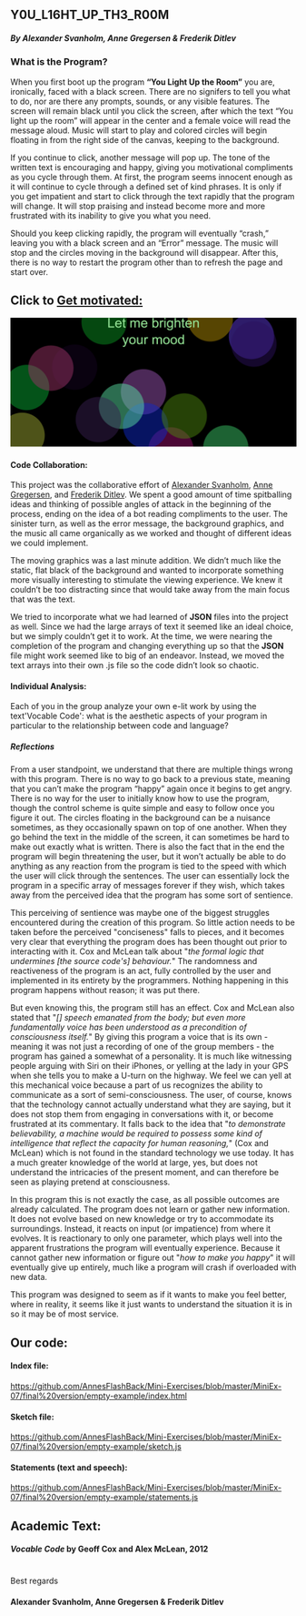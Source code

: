 
## Y0U_L16HT_UP_TH3_R00M 
##### By Alexander Svanholm, Anne Gregersen & Frederik Ditlev
### What is the Program?

When you first boot up the program **“You Light Up the Room”** you are, ironically, faced with a black screen. There are no signifers to tell you what to do, nor are there any prompts, sounds, or any visible features. The screen will remain black until you click the screen, after which the text “You light up the room” will appear in the center and a female voice will read the message aloud. Music will start to play and colored circles will begin floating in from the right side of the canvas, keeping to the background. 

If you continue to click, another message will pop up. The tone of the written text is encouraging and happy, giving you motivational compliments as you cycle through them. At first, the program seems innocent enough as it will continue to cycle through a defined set of kind phrases. It is only if you get impatient and start to click through the text rapidly that the program will change. It will stop praising and instead become more and more frustrated with its inability to give you what you need. 

Should you keep clicking rapidly, the program will eventually “crash,” leaving you with a black screen and an “Error” message. The music will stop and the circles moving in the background will disappear. After this, there is no way to restart the program other than to refresh the page and start over. 

## Click to [Get motivated:](https://cdn.rawgit.com/AnnesFlashBack/Mini-Exercises/c1f0e069/MiniEx-07/final%20version/empty-example/index.html)

![alt text](mini_ex7.1.png "Let me brighten your mood")

#### Code Collaboration:

This project was the collaborative effort of [Alexander Svanholm](https://github.com/ubiquitousman/mini-ex), [Anne Gregersen](https://github.com/AnnesFlashBack/Mini-Exercises), and [Frederik Ditlev](https://github.com/Mightydeeze/mini_ex/tree/mini_ex_main). We spent a good amount of time spitballing ideas and thinking of possible angles of attack in the beginning of the process, ending on the idea of a bot reading compliments to the user. The sinister turn, as well as the error message, the background graphics, and the music all came organically as we worked and thought of different ideas we could implement. 

The moving graphics was a last minute addition. We didn’t much like the static, flat black of the background and wanted to incorporate something more visually interesting to stimulate the viewing experience. We knew it couldn’t be too distracting since that would take away from the main focus that was the text. 

We tried to incorporate what we had learned of **JSON** files into the project as well. Since we had the large arrays of text it seemed like an ideal choice, but we simply couldn’t get it to work. At the time, we were nearing the completion of the program and changing everything up so that the **JSON** file might work seemed like to big of an endeavor. Instead, we moved the text arrays into their own .js file so the code didn’t look so chaotic. 

#### Individual Analysis: 

Each of you in the group analyze your own e-lit work by using the text'Vocable Code': what is the aesthetic aspects of your program in particular to the relationship between code and language?


##### Reflections
From a user standpoint, we understand that there are multiple things wrong with this program. There is no way to go back to a previous state, meaning that you can’t make the program “happy” again once it begins to get angry. There is no way for the user to initially know how to use the program, though the control scheme is quite simple and easy to follow once you figure it out. The circles floating in the background can be a nuisance sometimes, as they occasionally spawn on top of one another. When they go behind the text in the middle of the screen, it can sometimes be hard to make out exactly what is written. There is also the fact that in the end the program will begin threatening the user, but it won’t actually be able to do anything as any reaction from the program is tied to the speed with which the user will click through the sentences. The user can essentially lock the program in a specific array of messages forever if they wish, which takes away from the perceived idea that the program has some sort of sentience. 

This perceiving of sentience was maybe one of the biggest struggles encountered during the creation of this program. So little action needs to be taken before the perceived "conciseness" falls to pieces, and it becomes very clear that everything the program does has been thought out prior to interacting with it. Cox and McLean talk about "*the formal logic that undermines [the source code's] behaviour.*" The randomness and reactiveness of the program is an act, fully controlled by the user and implemented in its entirety by the programmers. Nothing happening in this program happens without reason; it was put there. 

But even knowing this, the program still has an effect. Cox and McLean also stated that "*[] speech emanated from the body; but even more fundamentally voice has been understood as a precondition of consciousness itself.*" By giving this program a voice that is its own - meaning it was not just a recording of one of the group members - the program has gained a somewhat of a personality. It is much like witnessing people arguing with Siri on their iPhones, or yelling at the lady in your GPS when she tells you to make a U-turn on the highway. We feel we can yell at this mechanical voice because a part of us recognizes the ability to communicate as a sort of semi-consciousness. The user, of course, knows that the technology cannot actually understand what they are saying, but it does not stop them from engaging in conversations with it, or become frustrated at its commentary. It falls back to the idea that "*to demonstrate believability, a machine would be required to possess some kind of intelligence that reflect the capacity for human reasoning,*" (Cox and McLean) which is not found in the standard technology we use today. It has a much greater knowledge of the world at large, yes, but does not understand the intricacies of the present moment, and can therefore be seen as playing pretend at consciousness. 

In this program this is not exactly the case, as all possible outcomes are already calculated. The program does not learn or gather new information. It does not evolve based on new knowledge or try to accommodate its surroundings. Instead, it reacts on input (or impatience) from where it evolves. It is reactionary to only one parameter, which plays well into the apparent frustrations the program will eventually experience. Because it cannot gather new information or figure out "*how to make you happy*" it will eventually give up entirely, much like a program will crash if overloaded with new data. 

This program was designed to seem as if it wants to make you feel better, where in reality, it seems like it just wants to understand the situation it is in so it may be of most service.


## Our code:
#### Index file:
https://github.com/AnnesFlashBack/Mini-Exercises/blob/master/MiniEx-07/final%20version/empty-example/index.html
#### Sketch file:
https://github.com/AnnesFlashBack/Mini-Exercises/blob/master/MiniEx-07/final%20version/empty-example/sketch.js
#### Statements (text and speech):
https://github.com/AnnesFlashBack/Mini-Exercises/blob/master/MiniEx-07/final%20version/empty-example/statements.js

## Academic Text:
#### *Vocable Code* by Geoff Cox and Alex McLean, 2012

  #
 Best regards 
#### Alexander Svanholm, Anne Gregersen & Frederik Ditlev

